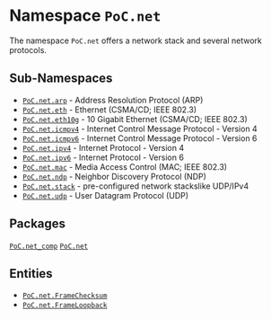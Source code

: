# Namespace `PoC.net`

The namespace `PoC.net` offers a network stack and several network protocols. 


## Sub-Namespaces

 - [`PoC.net.arp`][net_arp] - Address Resolution Protocol (ARP)
 - [`PoC.net.eth`][net_eth] - Ethernet (CSMA/CD; IEEE 802.3)
 - [`PoC.net.eth10g`][net_eth10g] - 10 Gigabit Ethernet (CSMA/CD; IEEE 802.3)
 - [`PoC.net.icmpv4`][net_icmpv4] - Internet Control Message Protocol - Version 4
 - [`PoC.net.icmpv6`][net_icmpv6] - Internet Control Message Protocol - Version 6
 - [`PoC.net.ipv4`][net_ipv4] - Internet Protocol - Version 4
 - [`PoC.net.ipv6`][net_ipv6] - Internet Protocol - Version 6
 - [`PoC.net.mac`][net_mac] - Media Access Control (MAC; IEEE 802.3)
 - [`PoC.net.ndp`][net_ndp] - Neighbor Discovery Protocol (NDP)
 - [`PoC.net.stack`][net_stack] - pre-configured network stackslike UDP/IPv4
 - [`PoC.net.udp`][net_udp] - User Datagram Protocol (UDP)


## Packages

[`PoC.net_comp`][net_comp]
[`PoC.net`][net_pkg]


## Entities

 -  [`PoC.net.FrameChecksum`][net_FrameChecksum]
 -  [`PoC.net.FrameLoopback`][net_FrameLoopback]

 [net_arp]:							arp
 [net_eth]:							eth
 [net_eth10g]:					eth10g
 [net_icmpv4]:					icmpv4
 [net_icmpv6]:					icmpv6
 [net_ipv4]:						ipv4
 [net_ipv6]:						ipv6
 [net_mac]:							mac
 [net_ndp]:							ndp
 [net_stack]:						stack
 [net_udp]:							udp

 [net_pkg]:							net.pkg.vhdl
 [net_comp]:						net.comp.vhdl
 
 [net_FrameChecksum]:		net_FrameChecksum.vhdl
 [net_FrameLoopback]:		net_FrameLoopback.vhdl
 